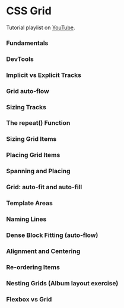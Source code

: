 # CSS Grid

Tutorial playlist on [YouTube](https://www.youtube.com/playlist?list=PLu8EoSxDXHP5CIFvt9-ze3IngcdAc2xKG).

### Fundamentals

### DevTools

### Implicit vs Explicit Tracks

### Grid auto-flow

### Sizing Tracks

### The repeat() Function

### Sizing Grid Items

### Placing Grid Items

### Spanning and Placing

### Grid: auto-fit and auto-fill

### Template Areas

### Naming Lines

### Dense Block Fitting (auto-flow)

### Alignment and Centering

### Re-ordering Items

### Nesting Grids (Album layout exercise)

### Flexbox vs Grid
